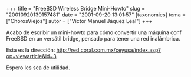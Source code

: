+++
title = "FreeBSD Wireless Bridge Mini-Howto"
slug = "20010920130157481"
date = "2001-09-20 13:01:57"
[taxonomies]
tema = ["ChorosViejos"]
autor = ["Víctor Manuel Jáquez Leal"]
+++

Acabo de escribir un mini-howto para cómo convertir una máquina conf
FreeBSD en un versátil bridge, pensado para tener una red inalámbrica.

Esta es la dirección:
<http://red.coral.com.mx/ceyusa/index.asp?op=viewarticle&id=3>

Espero les sea de utilidad.

